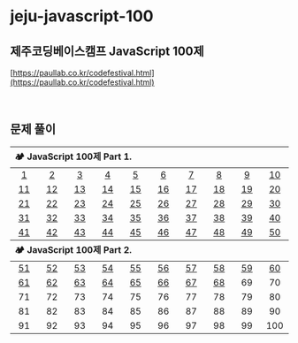 # jeju-javascript-100

## 제주코딩베이스캠프 JavaScript 100제

[https://paullab.co.kr/codefestival.html](https://paullab.co.kr/codefestival.html)

<br>

## 문제 풀이

<table style="text-align:center;">
    <thead align="left">
        <tr>
            <th width="100%" colspan="10">🏕 JavaScript 100제 Part 1.</th>
        </tr>
    </thead>
    <tbody>
        <tr align="center">
            <td width="80px"><a href="./part1/1.js">1</a></td>
            <td width="80px"><a href="./part1/2.js">2</a></td>
            <td width="80px"><a href="./part1/3.js">3</a></td>
            <td width="80px"><a href="./part1/4.js">4</a></td>
            <td width="80px"><a href="./part1/5.js">5</a></td>
            <td width="80px"><a href="./part1/6.js">6</a></td>
            <td width="80px"><a href="./part1/7.js">7</a></td>
            <td width="80px"><a href="./part1/8.js">8</a></td>
            <td width="80px"><a href="./part1/9.js">9</a></td>
            <td width="80px"><a href="./part1/10.js">10</a></td>
        </tr>
        <tr align="center">
            <td><a href="./part1/11.js">11</a></td>
            <td><a href="./part1/12.js">12</a></td>
            <td><a href="./part1/13.js">13</a></td>
            <td><a href="./part1/14.js">14</a></td>
            <td><a href="./part1/15.js">15</a></td>
            <td><a href="./part1/16.js">16</a></td>
            <td><a href="./part1/17.js">17</a></td>
            <td><a href="./part1/18.js">18</a></td>
            <td><a href="./part1/19.js">19</a></td>
            <td><a href="./part1/20.js">20</a></td>
        </tr>
        <tr align="center">
            <td><a href="./part1/21.js">21</a></td>
            <td><a href="./part1/21.js">22</a></td>
            <td><a href="./part1/21.js">23</a></td>
            <td><a href="./part1/21.js">24</a></td>
            <td><a href="./part1/21.js">25</a></td>
            <td><a href="./part1/26.js">26</a></td>
            <td><a href="./part1/27.js">27</a></td>
            <td><a href="./part1/28.js">28</a></td>
            <td><a href="./part1/29.js">29</a></td>
            <td><a href="./part1/30.js">30</a></td>
        </tr>
        <tr align="center">
            <td><a href="./part1/31.js">31</a></td>
            <td><a href="./part1/32.js">32</a></td>
            <td><a href="./part1/33.js">33</a></td>
            <td><a href="./part1/34.js">34</a></td>
            <td><a href="./part1/35.js">35</a></td>
            <td><a href="./part1/36.js">36</a></td>
            <td><a href="./part1/37.js">37</a></td>
            <td><a href="./part1/38.js">38</a></td>
            <td><a href="./part1/39.js">39</a></td>
            <td><a href="./part1/40.js">40</a></td>
        </tr>
        <tr align="center">
            <td><a href="./part1/41.js">41</a></td>
            <td><a href="./part1/42.js">42</a></td>
            <td><a href="./part1/43.js">43</a></td>
            <td><a href="./part1/44.js">44</a></td>
            <td><a href="./part1/45.js">45</a></td>
            <td><a href="./part1/46.js">46</a></td>
            <td><a href="./part1/47.js">47</a></td>
            <td><a href="./part1/48.js">48</a></td>
            <td><a href="./part1/49.js">49</a></td>
            <td><a href="./part1/50.js">50</a></td>
        </tr>
    </tbody>
    <thead align="left">
        <tr>
            <th width="100%" colspan="10">🏕 JavaScript 100제 Part 2.</th>
        </tr>
    </thead>
    <tbody>
        <tr align="center">
            <td><a href="./part2/51.js">51</a></td>
            <td><a href="./part2/52.js">52</a></td>
            <td><a href="./part2/53.js">53</a></td>
            <td><a href="./part2/54.js">54</a></td>
            <td><a href="./part2/55.js">55</a></td>
            <td><a href="./part2/56.js">56</a></td>
            <td><a href="./part2/57.js">57</a></td>
            <td><a href="./part2/58.js">58</a></td>
            <td><a href="./part2/59.js">59</a></td>
            <td><a href="./part2/60.js">60</a></td>
        </tr>
        <tr align="center">
            <td><a href="./part2/61.js">61</a></td>
            <td><a href="./part2/62.js">62</a></td>
            <td><a href="./part2/63.js">63</a></td>
            <td><a href="./part2/64.js">64</a></td>
            <td><a href="./part2/65.js">65</a></td>
            <td><a href="./part2/66.js">66</a></td>
            <td><a href="./part2/67.js">67</a></td>
            <td><a href="./part2/68.js">68</a></td>
            <td><a>69</a></td>
            <td><a>70</a></td>
        </tr>
        <tr align="center">
            <td><a>71</a></td>
            <td><a>72</a></td>
            <td><a>73</a></td>
            <td><a>74</a></td>
            <td><a>75</a></td>
            <td><a>76</a></td>
            <td><a>77</a></td>
            <td><a>78</a></td>
            <td><a>79</a></td>
            <td><a>80</a></td>
        </tr>
        <tr align="center">
            <td><a>81</a></td>
            <td><a>82</a></td>
            <td><a>83</a></td>
            <td><a>84</a></td>
            <td><a>85</a></td>
            <td><a>86</a></td>
            <td><a>87</a></td>
            <td><a>88</a></td>
            <td><a>89</a></td>
            <td><a>90</a></td>
        </tr>
        <tr align="center">
            <td><a>91</a></td>
            <td><a>92</a></td>
            <td><a>93</a></td>
            <td><a>94</a></td>
            <td><a>95</a></td>
            <td><a>96</a></td>
            <td><a>97</a></td>
            <td><a>98</a></td>
            <td><a>99</a></td>
            <td><a>100</a></td>
        </tr>
    </tbody>
</table>
